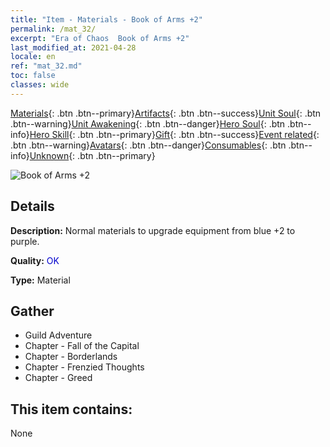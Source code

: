 ```yaml
---
title: "Item - Materials - Book of Arms +2"
permalink: /mat_32/
excerpt: "Era of Chaos  Book of Arms +2"
last_modified_at: 2021-04-28
locale: en
ref: "mat_32.md"
toc: false
classes: wide
---
```

 [Materials](/Items/){: .btn .btn--primary}[Artifacts](/Items/Artifacts/){: .btn .btn--success}[Unit Soul](/Items/UnitSoul/){: .btn .btn--warning}[Unit Awakening](/Items/UnitAwakening/){: .btn .btn--danger}[Hero Soul](/Items/HeroSoul/){: .btn .btn--info}[Hero Skill](/Items/HeroSkill/){: .btn .btn--primary}[Gift](/Items/Gift/){: .btn .btn--success}[Event related](/Items/Events/){: .btn .btn--warning}[Avatars](/Items/Avatars/){: .btn .btn--danger}[Consumables](/Items/Consumables/){: .btn .btn--info}[Unknown](/Items/Unknown/){: .btn .btn--primary}

 ![Book of Arms +2](/images/t/i_cailiao_hexin1.png)

## Details
 **Description:** Normal materials to upgrade equipment from blue +2 to purple.

 **Quality:** <span style="color: #0000CD">OK</span>

 **Type:** Material

## Gather

*    Guild Adventure 
*    Chapter - Fall of the Capital 
*    Chapter - Borderlands 
*    Chapter - Frenzied Thoughts 
*    Chapter - Greed 

## This item contains:

  None

